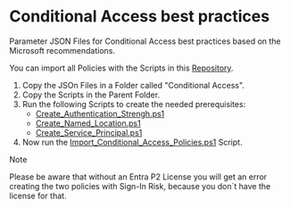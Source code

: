 # Conditional Access best practices

Parameter JSON Files for Conditional Access best practices based on the Microsoft recommendations.

You can import all Policies with the Scripts in this [Repository](https://github.com/Vejitaxp/michaelsendpoint_public/tree/beb9620701e4dc83fe0520f06e2969d4598c751f/Entra/Scripts).

1. Copy the JSOn Files in a Folder called "Conditional Access".
2. Copy the Scripts in the Parent Folder.
3. Run the following Scripts to create the needed prerequisites:
    -  [Create_Authentication_Strengh.ps1](https://github.com/Vejitaxp/michaelsendpoint_public/blob/20180b8da5455e50ba7dce5bac032712e876ee09/Entra/Scripts/Create_Authentication_Strengh.ps1)
    -  [Create_Named_Location.ps1](https://github.com/Vejitaxp/michaelsendpoint_public/blob/20180b8da5455e50ba7dce5bac032712e876ee09/Entra/Scripts/Create_Named_Location.ps1)
    -  [Create_Service_Principal.ps1](https://github.com/Vejitaxp/michaelsendpoint_public/blob/20180b8da5455e50ba7dce5bac032712e876ee09/Entra/Scripts/Create_Service_Principal.ps1)
4. Now run the [Import_Conditional_Access_Policies.ps1](https://github.com/Vejitaxp/michaelsendpoint_public/blob/20180b8da5455e50ba7dce5bac032712e876ee09/Entra/Scripts/Import_Conditional_Access_Policies.ps1) Script.



> [!NOTE]
> Please be aware that without an Entra P2 License you will get an error creating the two policies with Sign-In Risk, because you don`t have the license for that.
